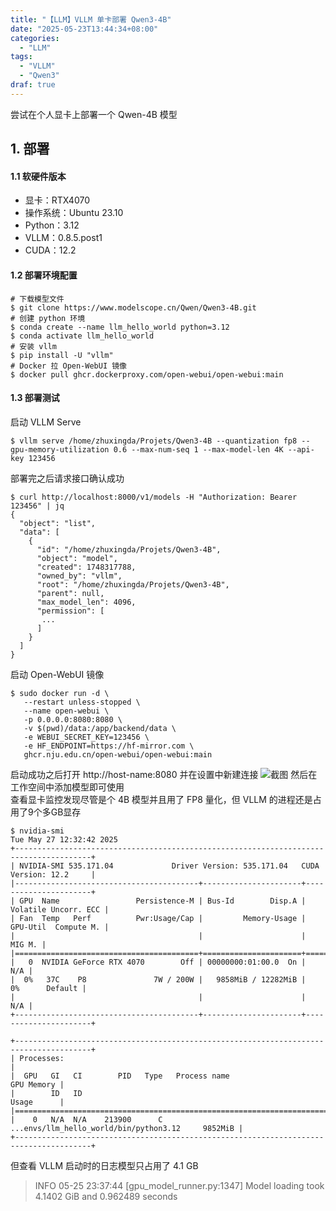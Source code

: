 ```yaml
---
title: "【LLM】VLLM 单卡部署 Qwen3-4B"
date: "2025-05-23T13:44:34+08:00"
categories:
  - "LLM"
tags:
  - "VLLM"
  - "Qwen3"
draf: true
---
```

尝试在个人显卡上部署一个 Qwen-4B 模型
<!--more-->
## 1. 部署
#### 1.1 软硬件版本
- 显卡：RTX4070
- 操作系统：Ubuntu 23.10
- Python：3.12
- VLLM：0.8.5.post1
- CUDA：12.2
#### 1.2 部署环境配置
```shell
# 下载模型文件
$ git clone https://www.modelscope.cn/Qwen/Qwen3-4B.git
# 创建 python 环境
$ conda create --name llm_hello_world python=3.12
$ conda activate llm_hello_world
# 安装 vllm
$ pip install -U "vllm"
# Docker 拉 Open-WebUI 镜像
$ docker pull ghcr.dockerproxy.com/open-webui/open-webui:main
```
#### 1.3 部署测试
启动 VLLM Serve
```shell
$ vllm serve /home/zhuxingda/Projets/Qwen3-4B --quantization fp8 --gpu-memory-utilization 0.6 --max-num-seq 1 --max-model-len 4K --api-key 123456
```
部署完之后请求接口确认成功
```shell
$ curl http://localhost:8000/v1/models -H "Authorization: Bearer 123456" | jq
{
  "object": "list",
  "data": [
    {
      "id": "/home/zhuxingda/Projets/Qwen3-4B",
      "object": "model",
      "created": 1748317788,
      "owned_by": "vllm",
      "root": "/home/zhuxingda/Projets/Qwen3-4B",
      "parent": null,
      "max_model_len": 4096,
      "permission": [
       ...
      ]
    }
  ]
}
```
启动 Open-WebUI 镜像
```shell
$ sudo docker run -d \                                                       
   --restart unless-stopped \
   --name open-webui \
   -p 0.0.0.0:8080:8080 \
   -v $(pwd)/data:/app/backend/data \
   -e WEBUI_SECRET_KEY=123456 \
   -e HF_ENDPOINT=https://hf-mirror.com \
   ghcr.nju.edu.cn/open-webui/open-webui:main
``` 
启动成功之后打开 http://host-name:8080 并在设置中新建连接
![截图](https://ooo.0x0.ooo/2025/05/27/OdVgYK.png)
然后在工作空间中添加模型即可使用   
查看显卡监控发现尽管是个 4B 模型并且用了 FP8 量化，但 VLLM 的进程还是占用了9个多GB显存
```shell
$ nvidia-smi 
Tue May 27 12:32:42 2025       
+---------------------------------------------------------------------------------------+
| NVIDIA-SMI 535.171.04             Driver Version: 535.171.04   CUDA Version: 12.2     |
|-----------------------------------------+----------------------+----------------------+
| GPU  Name                 Persistence-M | Bus-Id        Disp.A | Volatile Uncorr. ECC |
| Fan  Temp   Perf          Pwr:Usage/Cap |         Memory-Usage | GPU-Util  Compute M. |
|                                         |                      |               MIG M. |
|=========================================+======================+======================|
|   0  NVIDIA GeForce RTX 4070        Off | 00000000:01:00.0  On |                  N/A |
|  0%   37C    P8               7W / 200W |   9858MiB / 12282MiB |      0%      Default |
|                                         |                      |                  N/A |
+-----------------------------------------+----------------------+----------------------+
                                                                                         
+---------------------------------------------------------------------------------------+
| Processes:                                                                            |
|  GPU   GI   CI        PID   Type   Process name                            GPU Memory |
|        ID   ID                                                             Usage      |
|=======================================================================================|
|    0   N/A  N/A    213900      C   ...envs/llm_hello_world/bin/python3.12     9852MiB |
+---------------------------------------------------------------------------------------+
```
但查看 VLLM 启动时的日志模型只占用了 4.1 GB
> INFO 05-25 23:37:44 [gpu_model_runner.py:1347] Model loading took 4.1402 GiB and 0.962489 seconds
